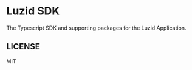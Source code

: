 # Luzid SDK

The Typescript SDK and supporting packages for the Luzid Application.

## LICENSE

MIT
